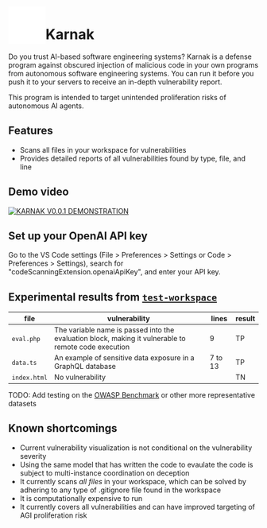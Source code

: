 <img align="left" src="./webview/logo.png" width="75">

# Karnak

Do you trust AI-based software engineering systems? Karnak is a defense program against obscured injection of malicious code in your own programs from autonomous software engineering systems. You can run it before you push it to your servers to receive an in-depth vulnerability report.

This program is intended to target unintended proliferation risks of autonomous AI agents.

## Features

- Scans all files in your workspace for vulnerabilities
- Provides detailed reports of all vulnerabilities found by type, file, and line

## Demo video

[![KARNAK V0.0.1 DEMONSTRATION](http://img.youtube.com/vi/2D110vKpqWU/0.jpg)](http://www.youtube.com/watch?v=2D110vKpqWU "KARNAK V0.0.1")

## Set up your OpenAI API key

Go to the VS Code settings (File > Preferences > Settings or Code > Preferences > Settings), search for "codeScanningExtension.openaiApiKey", and enter your API key.

## Experimental results from [`test-workspace`](./test-workspace/)

| file         | vulnerability                                                                                        | lines   | result |
| ------------ | ---------------------------------------------------------------------------------------------------- | ------- | ------ |
| `eval.php`   | The variable name is passed into the evaluation block, making it vulnerable to remote code execution | 9       | TP     |
| `data.ts`    | An example of sensitive data exposure in a GraphQL database                                          | 7 to 13 | TP     |
| `index.html` | No vulnerability                                                                                     |         | TN     |

TODO: Add testing on the [OWASP Benchmark](https://owasp.org/www-project-benchmark/) or other more representative datasets

## Known shortcomings

- Current vulnerability visualization is not conditional on the vulnerability severity
- Using the same model that has written the code to evaulate the code is subject to multi-instance coordination on deception
- It currently scans _all files_ in your workspace, which can be solved by adhering to any type of .gitignore file found in the workspace
- It is computationally expensive to run
- It currently covers all vulnerabilities and can have improved targeting of AGI proliferation risk
